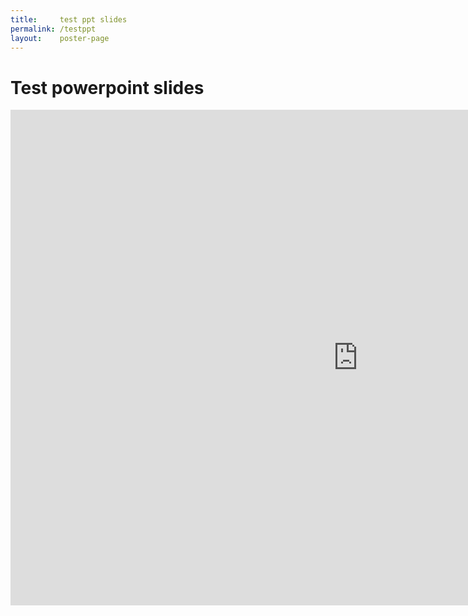 ```yaml
---
title:     test ppt slides
permalink: /testppt
layout:    poster-page
---
```


# Test powerpoint slides

<iframe src="https://onedrive.live.com/embed?cid=A2151E2FC790ECA0&amp;resid=A2151E2FC790ECA0%214410&amp;authkey=APQ7xBEQam55Q7c&amp;em=2&amp;wdAr=1.4444444444444444" width="1111px" height="793px" frameborder="0">This is an embedded <a target="_blank" href="https://office.com">Microsoft Office</a> presentation, powered by <a target="_blank" href="https://office.com/webapps">Office</a>.</iframe>